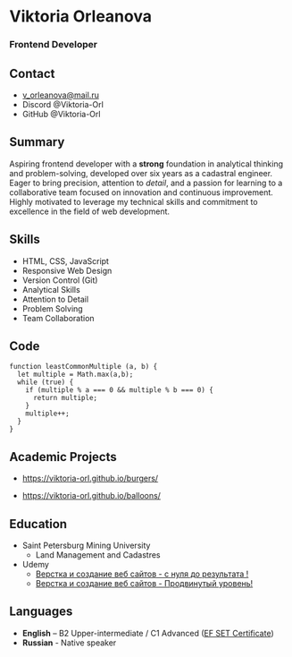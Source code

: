 # Viktoria Orleanova
### Frontend Developer

## Contact 
* v_orleanova@mail.ru
* Discord @Viktoria-Orl
* GitHub @Viktoria-Orl

## Summary

Aspiring frontend developer with a **strong** foundation in analytical thinking and problem-solving, developed over six years as a cadastral engineer. Eager to bring precision, attention to *detail*, and a passion for learning to a collaborative team focused on innovation and continuous improvement. Highly motivated to leverage my technical skills and commitment to excellence in the field of web development.

## Skills

* HTML, CSS, JavaScript
* Responsive Web Design
* Version Control (Git)
* Analytical Skills
* Attention to Detail
* Problem Solving
* Team Collaboration

## Code

```
function leastCommonMultiple (a, b) {
  let multiple = Math.max(a,b);
  while (true) {
    if (multiple % a === 0 && multiple % b === 0) {
      return multiple;
    } 
    multiple++;
  }
}
```

## Academic Projects

* https://viktoria-orl.github.io/burgers/

* https://viktoria-orl.github.io/balloons/

## Education

* Saint Petersburg Mining University
    + Land Management and Cadastres
* Udemy
    + [Верстка и создание веб сайтов - с нуля до результата !](https://www.udemy.com/course/dmitrii-fokeev-web-dev-essential/?kw=%D0%B2%D0%B5%D1%80%D1%81%D1%82%D0%BA%D0%B0&src=sac&couponCode=THANKSLEARNER24)
    + [Верстка и создание веб сайтов - Продвинутый уровень!](https://www.udemy.com/course/2022-wkk/?kw=%D0%B2%D0%B5%D1%80%D1%81%D1%82%D0%BA%D0%B0&src=sac&couponCode=THANKSLEARNER24)

## Languages

* **English** – B2 Upper-intermediate / C1 Advanced ([EF SET Certificate](https://cert.efset.org/jJ8bY9))
* **Russian** - Native speaker
